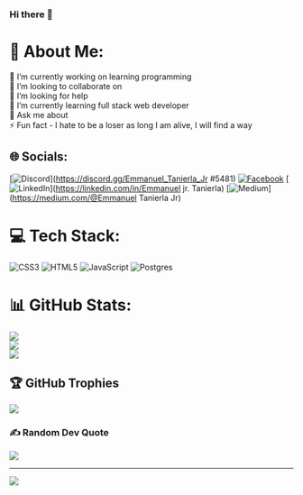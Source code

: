 ### Hi there 👋

# 💫 About Me:
🔭 I’m currently working on learning programming<br>👯 I’m looking to collaborate on<br>🤝 I’m looking for help <br>🌱 I’m currently learning full stack web developer<br>💬 Ask me about <br>⚡ Fun fact - I hate to be a loser as long I am alive,  I will find a way


## 🌐 Socials:
[![Discord](https://img.shields.io/badge/Discord-%237289DA.svg?logo=discord&logoColor=white)](https://discord.gg/Emmanuel_Tanierla_Jr #5481) [![Facebook](https://img.shields.io/badge/Facebook-%231877F2.svg?logo=Facebook&logoColor=white)](https://facebook.com/https://www.facebook.com/borge.tanierla) [![LinkedIn](https://img.shields.io/badge/LinkedIn-%230077B5.svg?logo=linkedin&logoColor=white)](https://linkedin.com/in/Emmanuel jr. Tanierla) [![Medium](https://img.shields.io/badge/Medium-12100E?logo=medium&logoColor=white)](https://medium.com/@Emmanuel Tanierla Jr) 

# 💻 Tech Stack:
![CSS3](https://img.shields.io/badge/css3-%231572B6.svg?style=flat-square&logo=css3&logoColor=white) ![HTML5](https://img.shields.io/badge/html5-%23E34F26.svg?style=flat-square&logo=html5&logoColor=white) ![JavaScript](https://img.shields.io/badge/javascript-%23323330.svg?style=flat-square&logo=javascript&logoColor=%23F7DF1E) ![Postgres](https://img.shields.io/badge/postgres-%23316192.svg?style=flat-square&logo=postgresql&logoColor=white)
# 📊 GitHub Stats:
![](https://github-readme-stats.vercel.app/api?username=BorgeTanierla&theme=radical&hide_border=true&include_all_commits=true&count_private=true)<br/>
![](https://github-readme-streak-stats.herokuapp.com/?user=BorgeTanierla&theme=radical&hide_border=true)<br/>
![](https://github-readme-stats.vercel.app/api/top-langs/?username=BorgeTanierla&theme=radical&hide_border=true&include_all_commits=true&count_private=true&layout=compact)

## 🏆 GitHub Trophies
![](https://github-profile-trophy.vercel.app/?username=BorgeTanierla&theme=discord&no-frame=true&no-bg=false&margin-w=4)

### ✍️ Random Dev Quote
![](https://quotes-github-readme.vercel.app/api?type=vetical&theme=dark)

---
[![](https://visitcount.itsvg.in/api?id=BorgeTanierla&icon=0&color=1)](https://visitcount.itsvg.in)

<!-- Proudly created with GPRM ( https://gprm.itsvg.in ) -->
